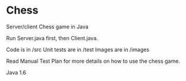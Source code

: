 Chess
=====

Server/client Chess game in Java


Run Server.java first, then Client.java.  

Code is in /src
Unit tests are in /test
Images are in /images

Read Manual Test Plan for more details on how to use the chess game.

Java 1.6



